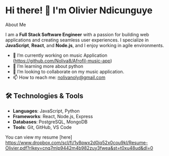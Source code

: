 # Hi there! 👋 I'm Olivier Ndicunguye

 About Me

I am a **Full Stack Software Engineer** with a passion for building web applications and creating seamless user experiences. I specialize in **JavaScript**, **React**, and **Node.js**, and I enjoy working in agile environments.

- 🔭 I’m currently working on music Application (https://github.com/Noliva8/Afrofil-music-app) 
- 🌱 I’m learning more about python
- 👯 I’m looking to collaborate on my music application.
- 📫 How to reach me: nolivanoly@gmail.com


## 🛠️ Technologies & Tools

- **Languages**: JavaScript, Python
- **Frameworks**: React, Node.js, Express
- **Databases**: PostgreSQL, MongoDB
- **Tools**: Git, GitHub, VS Code



You can view my resume [here] https://www.dropbox.com/scl/fi/1y8pwx2d0jq52x0cou9kl/Resume-Olivier.pdf?rlkey=cnq7mlp9442m4b982zuy3fwea&st=t0xu48ud&dl=0
